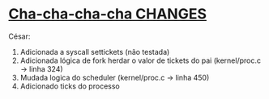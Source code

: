 # [Cha-cha-cha-cha CHANGES](https://www.youtube.com/watch?v=4BgF7Y3q-as&ab)

César:
1. Adicionada a syscall settickets (não testada)
2. Adicionada lógica de fork herdar o valor de tickets do pai (kernel/proc.c -> linha 324)
4. Mudada logica do scheduler (kernel/proc.c -> linha 450)
5. Adicionado ticks do processo